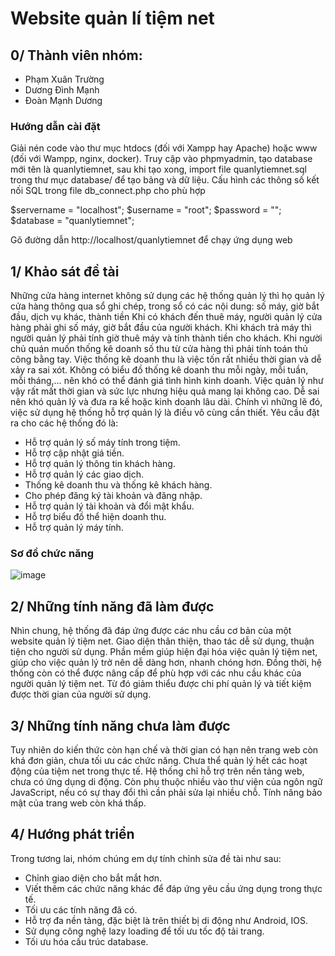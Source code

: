 # Website quản lí tiệm net

## 0/ Thành viên nhóm:
*   Phạm Xuân Trường
*   Dương Đình Mạnh
*   Đoàn Mạnh Dương

### Hướng dẫn cài đặt
Giải nén code vào thư mục htdocs (đối với Xampp hay Apache) hoặc www (đối với Wampp, nginx, docker).
Truy cập vào phpmyadmin, tạo database mới tên là quanlytiemnet, sau khi tạo xong, import file quanlytiemnet.sql  trong thư mục database/ để tạo bảng và dữ liệu.
Cấu hình các thông số kết nối SQL trong file db_connect.php cho phù hợp

$servername = "localhost";
$username = "root";
$password = "";
$database = "quanlytiemnet";

Gõ đường dẫn http://localhost/quanlytiemnet để chạy ứng dụng web

## 1/	Khảo sát đề tài
Những cửa hàng internet không sử dụng các hệ thống quản lý thì họ quản lý cửa hàng thông qua sổ ghi chép, trong sổ có các nội dung: số máy, giờ bắt đầu, dịch vụ khác, thành tiền Khi có khách đến thuê máy, người quản lý cửa hàng phải ghi số máy, giờ bắt đầu của người khách. Khi khách trả máy thì người quản lý phải tính giờ thuê máy và tính thành tiền cho khách. Khi người chủ quán muốn thống kê doanh số thu từ cửa hàng thì phải tính toán thủ công bằng tay. Việc thống kê doanh thu là việc tốn rất nhiều thời gian và dễ xảy ra sai xót. Không có biểu đồ thống kê doanh thu mỗi ngày, mỗi tuần, mỗi tháng,… nên khó có thể đánh giá tình hình kinh doanh. Việc quản lý như vậy rất mất thời gian và sức lực nhưng hiệu quả mang lại không cao. Dễ sai nên khó quản lý và đưa ra kế hoặc kinh doanh lâu dài.
Chính vì những lẽ đó, việc sử dụng hệ thống hỗ trợ quản lý là điều vô cùng cần thiết. Yêu cầu đặt ra cho các hệ thống đó là:
-	Hỗ trợ quản lý số máy tính trong tiệm.
-	Hỗ trợ cập nhật giá tiền.
-	Hỗ trợ quản lý thông tin khách hàng.
-	Hỗ trợ quản lý các giao dịch.
-	Thống kê doanh thu và thống kê khách hàng.
-	Cho phép đăng ký tài khoản và đăng nhập.
-	Hỗ trợ quản lý tài khoản và đổi mật khẩu.
-	Hỗ trợ biểu đồ thể hiện doanh thu.
-	Hỗ trợ quản lý máy tính.
 
 ### Sơ đồ chức năng
 ![image](https://user-images.githubusercontent.com/91688786/206248950-f0ae4a35-18b7-46f9-9fd0-25bceb335c37.png)

## 2/	Những tính năng đã làm được
Nhìn chung, hệ thống đã đáp ứng được các nhu cầu cơ bản của một website quản lý tiệm net. Giao diện thân thiện, thao tác dễ sử dụng, thuận tiện cho người sử dụng. Phần mềm giúp hiện đại hóa việc quản lý tiệm net, giúp cho việc quản lý trở nên dễ dàng hơn, nhanh chóng hơn. Đồng thời, hệ thống còn có thể được nâng cấp để phù hợp với các nhu cầu khác của người quản lý tiệm net. Từ đó giảm thiểu được chi phí quản lý và tiết kiệm được thời gian của người sử dụng.


## 3/	Những tính năng chưa làm được
Tuy nhiên do kiến thức còn hạn chế và thời gian có hạn nên trang web còn khá đơn giản, chưa tối ưu các chức năng. Chưa thể quản lý hết các hoạt động của tiệm net trong thực tế. Hệ thống chỉ hỗ trợ trên nền tảng web, chưa có ứng dụng di động. Còn phụ thuộc nhiều vào thư viện của ngôn ngữ JavaScript, nếu có sự thay đổi thì cần phải sửa lại nhiều chỗ. Tính nâng bảo mật của trang web còn khá thấp.


## 4/ Hướng phát triển 
Trong tương lai, nhóm chúng em dự tính chỉnh sửa đề tài như sau:
- Chỉnh giao diện cho bắt mắt hơn.
- Viết thêm các chức năng khác để đáp ứng yêu cầu ứng dụng trong thực tế.
- Tối ưu các tính năng đã có.
- Hỗ trợ đa nền tảng, đặc biệt là trên thiết bị di động như Android, IOS. 
- Sử dụng công nghệ lazy loading để tối ưu tốc độ tải trang.
- Tối ưu hóa cấu trúc database.
